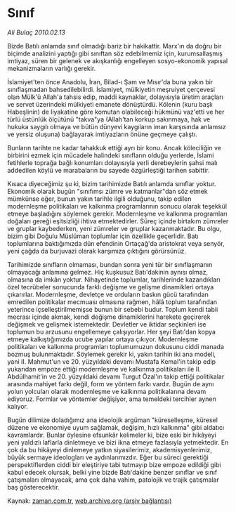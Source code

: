 # Sınıf

*Ali Bulaç 2010.02.13*

<tr><td class="metin" colspan="2" style="padding-top: 20px; padding-left: 5px; ">Bizde Batılı anlamda sınıf olmadığı bariz bir hakikattir. Marx'ın da doğru bir biçimde analizini yaptığı gibi sınıftan söz edebilmemiz için, kurumsallaşmış imtiyaz, süren bir gelenek ve akışkanlığı engelleyen sosyo-ekonomik yapısal mekanizmaların varlığı gerekir.</td></tr><tr><td class="metin" colspan="2" style="padding-top: 20px; padding-left: 5px; "><p>İslamiyet'ten önce Anadolu, İran, Bilad-ı Şam ve Mısır'da buna yakın bir sınıflaşmadan bahsedilebilirdi. İslamiyet, mülkiyetin meşruiyet çerçevesi olan Mülk'ü Allah'a tahsis edip, maddi kaynaklar, dolayısıyla üretim araçları ve servet üzerindeki mülkiyeti emanete dönüştürdü. Kölenin (kuru başlı Habeşlinin) de liyakatine göre komutan olabileceği hükmünü vaz'etti ve her türlü üstünlük ölçütünü "takva"ya (Allah'tan korkup sakınmaya, hak ve hukuka saygılı olmaya ve bütün dünyevi kaygıların iman karşısında anlamsız ve yersiz oluşuna) bağlayarak imtiyazların önüne geçmeye çalıştı.
<p>Bunların tarihte ne kadar tahakkuk ettiği ayrı bir konu. Ancak köleciliğin ve birbirini ezmek için mücadele halindeki sınıfların olduğu yerlerde, İslami fetihlerle toprağa bağlı konumları dolayısıyla yerli derebeylerin şahsi malı addedilen köylü ve marabaların bu sayede özgürleştiği tarihen sabittir.
<p>Kısaca diyeceğimiz şu ki, bizim tarihimizde Batılı anlamda sınıflar yoktur. Ekonomik olarak bugün "sınıfımsı zümre ve katmanlar"dan söz etmek mümkünse eğer, bunun yakın tarihle ilgili olduğunu, takip edilen modernleşme politikaları ve kalkınma programlarının sonucu olarak teşekkül etmeye başladığını söylemek gerekir. Modernleşme ve kalkınma programları doğaları gereği eşitsizliği ihtiva etmektedirler. Süreç içinde birtakım zümreler ve gruplar kaybederken, yeni zümreler ve gruplar kazanmaktadır. Bu olgu, bizim gibi Doğulu Müslüman toplumlar için özellikle geçerlidir. Batı toplumlarına baktığımızda dün efendinin Ortaçağ'da aristokrat veya senyör, yeni çağda da burjuvazi olarak karşımıza çıktığını görürsünüz.
<p>Tarihimizde sınıfların olmaması, bundan sonra yeni tür bir sınıflaşmanın olmayacağı anlamına gelmez. Hiç kuşkusuz Batı'dakinin aynısı olmaz, olmasına da imkân yoktur. Nihayetinde toplumlar, tarihlerinde kazandıkları özel tecrübeler sonucunda farklı değişme ve gelişme dinamikleri ortaya çıkarırlar. Modernleşme, devletçe ve orduların baskın gücü tarafından emredilen politikalar mecmuası olmasına rağmen, hâlâ toplum tarafından yeterince içselleştirilmemişse bunun bir sebebi budur. Toplum kendi tabii mecrası içinde akmak, kendi değişme dinamiklerini harekete geçirerek değişmek ve gelişmek istemektedir. Devletler ve iktidar seçkinleri ise toplumun bu arzusunu engellemeye çalışıyorlar. Her şeyi Batı'dan kopya etmeye kalkıştığımızda ucube yapılar ortaya çıkıyor. Modernleşme politikaları ve kalkınma programları toplumumuzun dokusunu ciddi manada bozmuş bulunmaktadır. Söylemek gerekir ki, yakın tarihin iki ana modeli, yani II. Mahmut'un ve 20. yüzyıldaki devamı Mustafa Kemal'in takip edip yukarıdan empoze ettiği modernleşme ve kalkınma politikaları ile II. Abdülhamit'in ve 20. yüzyıldaki devamı Turgut Özal'ın takip ettiği politikalar arasında mahiyet farkı değil, form ve yöntem farkı vardır. Bugün de aynı yolun yolcuları olarak modernleşme ve kalkınma politikalarına devam ediyoruz. Formlar ve yöntemler değişiyor, ama temeldeki tercihler aynen kalıyor.
<p>Bugün dilimize doladığımız ana ideolojik argüman "küreselleşme, küresel düzene ve ekonomiye uyum sağlamak, değişim, hızlı kalkınma" gibi aldatıcı kavramlardır. Bunlar öylesine efsunkâr kelimeler ki, bize eski bir hikâyeyi yeni yaldızlı laflarla dinletmeye ve bizi ikna etmeye fazlasıyla yetmektedir. En çok da bu hikâyeyi dinlemeye yatkın siyasilerimiz, akademisyenlerimiz, büyük sermaye ideologları ve aydınlarımızdır. Eğer bu süreci gerektiği perspektiflerden ciddi bir eleştiriye tabi tutmayıp bize empoze edildiği gibi kabul edecek olursak, belki yine bizde Batı'dakine benzer sınıflar ve sınıf çatışmaları olmayacak, ama çok daha vahim, patolojik ve trajik çatışmalar baş gösterecektir.<br/></p></p></p></p></p></td></tr>

Kaynak: [zaman.com.tr](http://zaman.com.tr/yazar.do?yazino=951050), [web.archive.org (arşiv bağlantısı)](http://web.archive.org/web/20100218064928/http://zaman.com.tr:80/yazar.do?yazino=951050)
